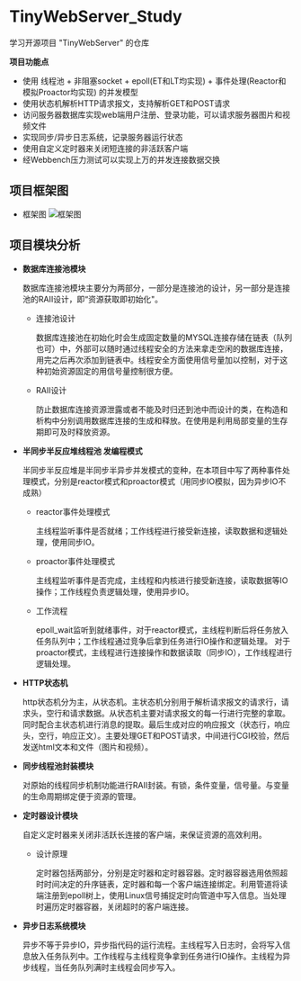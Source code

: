 
# TinyWebServer_Study
学习开源项目 "TinyWebServer" 的仓库

**项目功能点**
* 使用 线程池 + 非阻塞socket + epoll(ET和LT均实现) + 事件处理(Reactor和模拟Proactor均实现) 的并发模型
* 使用状态机解析HTTP请求报文，支持解析GET和POST请求
* 访问服务器数据库实现web端用户注册、登录功能，可以请求服务器图片和视频文件
* 实现同步/异步日志系统，记录服务器运行状态
* 使用自定义定时器来关闭短连接的非活跃客户端
* 经Webbench压力测试可以实现上万的并发连接数据交换

## 项目框架图
* 框架图
![框架图](https://github.com/Laity8/picture_resource_resort/blob/master/TinyWebServer_repository/webserver_frame.jpg "框架图")
## 项目模块分析
* **数据库连接池模块**

  数据库连接池模块主要分为两部分，一部分是连接池的设计，另一部分是连接池的RAII设计，即“资源获取即初始化"。
  * 连接池设计
      
     数据库连接池在初始化时会生成固定数量的MYSQL连接存储在链表（队列也可）中，外部可以随时通过线程安全的方法来拿走空闲的数据库连接，用完之后再次添加到链表中。线程安全方面使用信号量加以控制，对于这种初始资源固定的用信号量控制很方便。
  * RAII设计
 
     防止数据库连接资源泄露或者不能及时归还到池中而设计的类，在构造和析构中分别调用数据库连接的生成和释放。在使用是利用局部变量的生存期即可及时释放资源。
* **半同步半反应堆线程池 发编程模式**
  
  半同步半反应堆是半同步半异步并发模式的变种，在本项目中写了两种事件处理模式，分别是reactor模式和proactor模式（用同步IO模拟，因为异步IO不成熟）
  * reactor事件处理模式
    
    主线程监听事件是否就绪；工作线程进行接受新连接，读取数据和逻辑处理，使用同步IO。
  * proactor事件处理模式

    主线程监听事件是否完成，主线程和内核进行接受新连接，读取数据等IO操作；工作线程负责逻辑处理，使用异步IO。
  * 工作流程

    epoll_wait监听到就绪事件，对于reactor模式，主线程判断后将任务放入任务队列中；工作线程通过竞争后拿到任务进行IO操作和逻辑处理。
    对于proactor模式，主线程进行连接操作和数据读取（同步IO），工作线程进行逻辑处理。
* **HTTP状态机**
 
    http状态机分为主，从状态机。主状态机分别用于解析请求报文的请求行，请求头，空行和请求数据。从状态机主要对请求报文的每一行进行完整的拿取。同时配合主状态机进行消息的提取。最后生成对应的响应报文（状态行，响应头，空行，响应正文）。主要处理GET和POST请求，中间进行CGI校验，然后发送html文本和文件（图片和视频）。
* **同步线程池封装模块**

    对原始的线程同步机制功能进行RAII封装。有锁，条件变量，信号量。与变量的生命周期绑定便于资源的管理。
* **定时器设计模块**

    自定义定时器来关闭非活跃长连接的客户端，来保证资源的高效利用。
    * 设计原理
      
      定时器包括两部分，分别是定时器和定时器容器。定时器容器选用依照超时时间决定的升序链表，定时器和每一个客户端连接绑定。利用管道将读端注册到epoll树上，使用Linux信号捕捉定时向管道中写入信息。当处理时遍历定时器容器，关闭超时的客户端连接。
* **异步日志系统模块**

    异步不等于异步IO，异步指代码的运行流程。主线程写入日志时，会将写入信息放入任务队列中。工作线程与主线程竞争拿到任务进行IO操作。主线程为异步线程，当任务队列满时主线程会同步写入。
 
